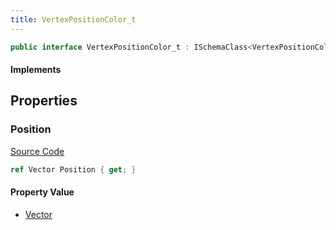 ```yaml
---
title: VertexPositionColor_t
---
```


```csharp
public interface VertexPositionColor_t : ISchemaClass<VertexPositionColor_t>, ISchemaField, ISchemaClass, INativeHandle
```

#### Implements

## Properties

### Position

[Source Code](https://github.com/swiftly-solution/swiftlys2/blob/main/managed/src/SwiftlyS2.Generated/Schemas/Interfaces/VertexPositionColor_t.cs#L17)

```csharp
ref Vector Position { get; }
```

#### Property Value

- [Vector](/docs/api/shared/natives/vector)

